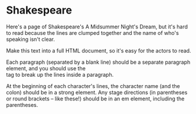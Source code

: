# Shakespeare
Here's a page of Shakespeare's A Midsummer Night's Dream, but it's hard to read because the lines are clumped together and the name of who's speaking isn't clear.

Make this text into a full HTML document, so it's easy for the actors to read.

Each paragraph (separated by a blank line) should be a separate paragraph element, and you should use the <br> tag to break up the lines inside a paragraph.

At the beginning of each character's lines, the character name (and the colon) should be in a strong element. Any stage directions (in parentheses or round brackets – like these!) should be in an em element, including the parentheses.

